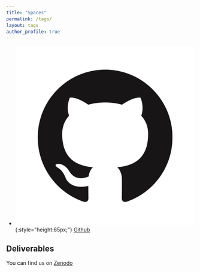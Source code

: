 ```yaml
---
title: "Spaces"
permalink: /tags/
layout: tags
author_profile: true
---
```



- ![](/img/GitHub.png){:style="height:65px;"} [Github](https://github.com/MareGraph-EU) 

## Deliverables
You can find us on [Zenodo](https://zenodo.org/communities/maregraph/?page=1&size=20)
